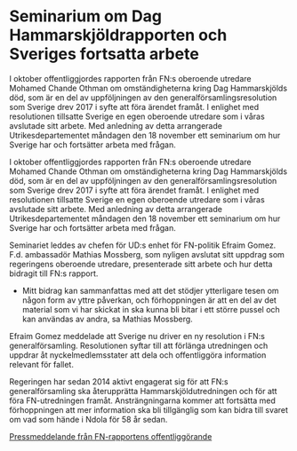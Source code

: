 # Seminarium om Dag Hammarskjöldrapporten och Sveriges fortsatta arbete

I oktober offentliggjordes rapporten från FN:s oberoende utredare Mohamed Chande Othman om omständigheterna kring Dag Hammarskjölds död, som är en del av uppföljningen av den generalförsamlingsresolution som Sverige drev 2017 i syfte att föra ärendet framåt. I enlighet med resolutionen tillsatte Sverige en egen oberoende utredare som i våras avslutade sitt arbete. Med anledning av detta arrangerade Utrikesdepartementet måndagen den 18 november ett seminarium om hur Sverige har och fortsätter arbeta med frågan.

I oktober offentliggjordes rapporten från FN:s oberoende utredare Mohamed Chande Othman om omständigheterna kring Dag Hammarskjölds död, som är en del av uppföljningen av den generalförsamlingsresolution som Sverige drev 2017 i syfte att föra ärendet framåt. I enlighet med resolutionen tillsatte Sverige en egen oberoende utredare som i våras avslutade sitt arbete. Med anledning av detta arrangerade Utrikesdepartementet måndagen den 18 november ett seminarium om hur Sverige har och fortsätter arbeta med frågan.

Seminariet leddes av chefen för UD:s enhet för FN-politik Efraim Gomez. F.d. ambassadör Mathias Mossberg, som nyligen avslutat sitt uppdrag som regeringens oberoende utredare, presenterade sitt arbete och hur detta bidragit till FN:s rapport.

- Mitt bidrag kan sammanfattas med att det stödjer ytterligare tesen om någon form av yttre påverkan, och förhoppningen är att en del av det material som vi har skickat in ska kunna bli bitar i ett större pussel och kan användas av andra, sa Mathias Mossberg.

Efraim Gomez meddelade att Sverige nu driver en ny resolution i FN:s generalförsamling. Resolutionen syftar till att förlänga utredningen och uppdrar åt nyckelmedlemsstater att dela och offentliggöra information relevant för fallet.

Regeringen har sedan 2014 aktivt engagerat sig för att FN:s generalförsamling ska återupprätta Hammarskjöldutredningen och för att föra FN-utredningen framåt. Ansträngningarna kommer att fortsätta med förhoppningen att mer information ska bli tillgänglig som kan bidra till svaret om vad som hände i Ndola för 58 år sedan.

[Pressmeddelande från FN-rapportens offentliggörande](/pressmeddelanden/2019/10/arbetet-for-att-klargora-omstandigheterna-kring-dag-hammarskjolds-dod-maste-fortsatta/)
